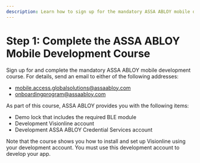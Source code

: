 ```yaml
---
description: Learn how to sign up for the mandatory ASSA ABLOY mobile development course.
---
```


# Step 1: Complete the ASSA ABLOY Mobile Development Course

Sign up for and complete the mandatory ASSA ABLOY mobile development course. For details, send an email to either of the following addresses:

* [mobile.access.globalsolutions@assaabloy.com](mailto:mobile.access.globalsolutions@assaabloy.com)
* [onboardingprogram@assaabloy.com](mailto:onboardingprogram@assaabloy.com)

As part of this course, ASSA ABLOY provides you with the following items:

* Demo lock that includes the required BLE module
* Development Visionline account
* Development ASSA ABLOY Credential Services account

Note that the course shows you how to install and set up Visionline using your development account. You must use this development account to develop your app.
